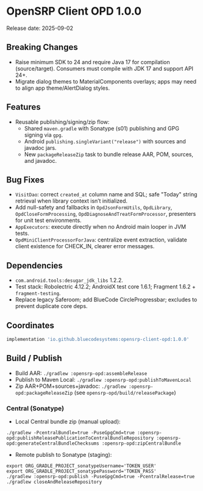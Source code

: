 # OpenSRP Client OPD 1.0.0

Release date: 2025-09-02

## Breaking Changes
- Raise minimum SDK to 24 and require Java 17 for compilation (source/target). Consumers must compile with JDK 17 and support API 24+.
- Migrate dialog themes to MaterialComponents overlays; apps may need to align app theme/AlertDialog styles.

## Features
- Reusable publishing/signing/zip flow:
  - Shared `maven.gradle` with Sonatype (s01) publishing and GPG signing via `gpg`.
  - Android `publishing.singleVariant("release")` with sources and javadoc jars.
  - New `packageReleaseZip` task to bundle release AAR, POM, sources, and javadoc.

## Bug Fixes
- `VisitDao`: correct `created_at` column name and SQL; safe "Today" string retrieval when library context isn’t initialized.
- Add null-safety and fallbacks in `OpdJsonFormUtils`, `OpdLibrary`, `OpdCloseFormProcessing`, `OpdDiagnoseAndTreatFormProcessor`, presenters for unit test environments.
- `AppExecutors`: execute directly when no Android main looper in JVM tests.
- `OpdMiniClientProcessorForJava`: centralize event extraction, validate client existence for CHECK_IN, clearer error messages.

## Dependencies
- `com.android.tools:desugar_jdk_libs` 1.2.2.
- Test stack: Robolectric 4.12.2; AndroidX test core 1.6.1; Fragment 1.6.2 + `fragment-testing`.
- Replace legacy Saferoom; add BlueCode CircleProgressbar; excludes to prevent duplicate core deps.

## Coordinates
```groovy
implementation 'io.github.bluecodesystems:opensrp-client-opd:1.0.0'
```

## Build / Publish
- Build AAR: `./gradlew :opensrp-opd:assembleRelease`
- Publish to Maven Local: `./gradlew :opensrp-opd:publishToMavenLocal`
- Zip AAR+POM+sources+javadoc: `./gradlew :opensrp-opd:packageReleaseZip` (see `opensrp-opd/build/releasePackage`)

### Central (Sonatype)
- Local Central bundle zip (manual upload):
```
./gradlew -PcentralBundle=true -PuseGpgCmd=true :opensrp-opd:publishReleasePublicationToCentralBundleRepository :opensrp-opd:generateCentralBundleChecksums :opensrp-opd:zipCentralBundle
```
- Remote publish to Sonatype (staging):
```
export ORG_GRADLE_PROJECT_sonatypeUsername='TOKEN_USER'
export ORG_GRADLE_PROJECT_sonatypePassword='TOKEN_PASS'
./gradlew :opensrp-opd:publish -PuseGpgCmd=true -PcentralRelease=true
./gradlew closeAndReleaseRepository
```

